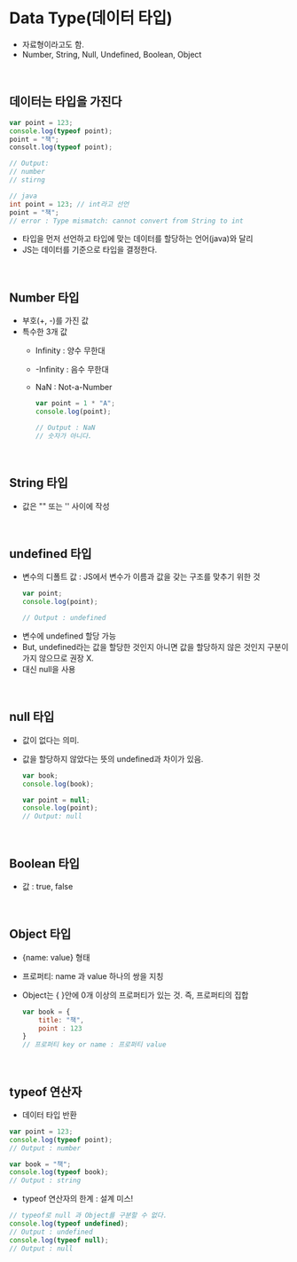 # Data Type(데이터 타입)
- 자료형이라고도 함.
- Number, String, Null, Undefined, Boolean, Object

<br>

## 데이터는 타입을 가진다
~~~javascript
var point = 123;
console.log(typeof point);
point = "책";
consolt.log(typeof point);

// Output: 
// number
// stirng
~~~
~~~java
// java
int point = 123; // int라고 선언
point = "책";
// error : Type mismatch: cannot convert from String to int
~~~
- 타입을 먼저 선언하고 타입에 맞는 데이터를 할당하는 언어(java)와 달리
- JS는 데이터를 기준으로 타입을 결정한다.

<br>

## Number 타입
- 부호(+, -)를 가진 값
- 특수한 3개 값
  - Infinity : 양수 무한대
  - -Infinity : 음수 무한대
  - NaN : Not-a-Number
  
    ~~~javascript
    var point = 1 * "A";
    console.log(point);

    // Output : NaN
    // 숫자가 아니다.
    ~~~

<br>

## String 타입
- 값은 "" 또는 '' 사이에 작성

<br>

## undefined 타입
  - 변수의 디폴트 값 : JS에서 변수가 이름과 값을 갖는 구조를 맞추기 위한 것
    ~~~javascript
    var point;
    console.log(point);

    // Output : undefined
    ~~~
  - 변수에 undefined 할당 가능
  - But, undefined라는 값을 할당한 것인지 아니면 값을 할당하지 않은 것인지 구분이 가지 않으므로 권장 X.
  - 대신 null을 사용

<br>

## null 타입
- 값이 없다는 의미.
- 값을 할당하지 않았다는 뜻의 undefined과 차이가 있음.
  
    ~~~javascript
    var book;
    console.log(book);
    
    var point = null;
    console.log(point);
    // Output: null
    ~~~

<br>

## Boolean 타입
- 값 : true, false

<br>

## Object 타입
- {name: value} 형태
- 프로퍼티: name 과 value 하나의 쌍을 지칭
- Object는 { }안에 0개 이상의 프로퍼티가 있는 것. 즉, 프로퍼티의 집합
  
  ~~~javascript
  var book = {
      title: "책",
      point : 123
  }
  // 프로퍼티 key or name : 프로퍼티 value
  ~~~


<br>


## typeof 연산자
- 데이터 타입 반환
~~~javascript
var point = 123;
console.log(typeof point);
// Output : number

var book = "책";
console.log(typeof book);
// Output : string
~~~
- typeof 연산자의 한계 : 설계 미스!
~~~javascript
// typeof로 null 과 Object를 구분할 수 없다.
console.log(typeof undefined);
// Output : undefined
console.log(typeof null);
// Output : null
~~~





  